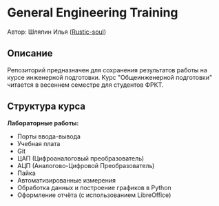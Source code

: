 # General Engineering Training

Автор: Шляпин Илья ([Rustic-soul](https://github.com/Rustic-soul))

## Описание

Репозиторий предназначен для сохранения результатов работы на курсе инженерной подготовки. Курс "Общеинженерной подготовки" читается в весеннем семестре для студентов ФРКТ.

## Структура курса
   **Лабораторные работы:**
   - Порты ввода-вывода
   - Учебная плата
   - Git
   - ЦАП (Цифроаналоговый преобразователь)
   - АЦП (Аналогово-Цифровой Преобразователь)
   - Пайка
   - Автоматизированные измерения
   - Обработка данных и построение графиков в Python
   - Оформление отчёта (с использованием LibreOffice)
